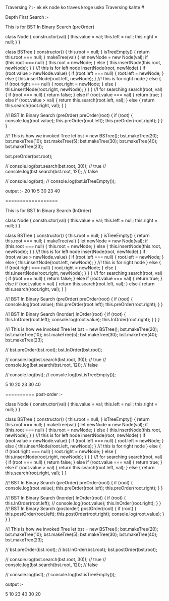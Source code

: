 Traversing ? :- ek ek node ko traves kroge usko Traversing kahte # 

Depth First Search :-

This is for BST In Binary Search (preOrder)


class Node {
  constructor(val) {
    this.value = val;
    this.left = null;
    this.right = null;
  }
}

class BSTree {
  constructor() {
    this.root = null;
  }
  isTreeEmpty() {
    return this.root === null;
  }
  makeTree(val) {
    let newNode = new Node(val);
    if (this.root === null) {
      this.root = newNode;
    } else {
      this.insertNode(this.root, newNode);
    }
  }
  //! this is for left node
  insertNode(root, newNode) {
    if (root.value > newNode.value) {
      if (root.left === null) {
        root.left = newNode;
      } else {
        this.insertNode(root.left, newNode);
      }
      //! this is for right node
    } else {
      if (root.right === null) {
        root.right = newNode;
      } else {
        this.insertNode(root.right, newNode);
      }
    }
  }
  //! for searching
  search(root, val) {
    if (root === null) {
      return false;
    } else if (root.value === val) {
      return true;
    } else if (root.value > val) {
      return this.search(root.left, val);
    } else {
      return this.search(root.right, val);
    }
  }

  //! BST In Binary Search (preOrder)
  preOrder(root) {
    if (root) {
      console.log(root.value);
      this.preOrder(root.left);
      this.preOrder(root.right);
    }
  }
}

//! This is how we invoked Tree
let bst = new BSTree();
bst.makeTree(20);
bst.makeTree(10);
bst.makeTree(5);
bst.makeTree(30);
bst.makeTree(40);
bst.makeTree(23);

bst.preOrder(bst.root);

// console.log(bst.search(bst.root, 30)); // true
// console.log(bst.search(bst.root, 12)); // false

// console.log(bst);
// console.log(bst.isTreeEmpty());


output :-
20
10
5
30
23
40



==================

This is for BST In Binary Search (InOrder)


class Node {
  constructor(val) {
    this.value = val;
    this.left = null;
    this.right = null;
  }
}

class BSTree {
  constructor() {
    this.root = null;
  }
  isTreeEmpty() {
    return this.root === null;
  }
  makeTree(val) {
    let newNode = new Node(val);
    if (this.root === null) {
      this.root = newNode;
    } else {
      this.insertNode(this.root, newNode);
    }
  }
  //! this is for left node
  insertNode(root, newNode) {
    if (root.value > newNode.value) {
      if (root.left === null) {
        root.left = newNode;
      } else {
        this.insertNode(root.left, newNode);
      }
      //! this is for right node
    } else {
      if (root.right === null) {
        root.right = newNode;
      } else {
        this.insertNode(root.right, newNode);
      }
    }
  }
  //! for searching
  search(root, val) {
    if (root === null) {
      return false;
    } else if (root.value === val) {
      return true;
    } else if (root.value > val) {
      return this.search(root.left, val);
    } else {
      return this.search(root.right, val);
    }
  }

  //! BST In Binary Search (preOrder)
  preOrder(root) {
    if (root) {
      console.log(root.value);
      this.preOrder(root.left);
      this.preOrder(root.right);
    }
  }

  //! BST In Binary Search (Inorder)
  InOrder(root) {
    if (root) {
      this.InOrder(root.left);
      console.log(root.value);
      this.InOrder(root.right);
    }
  }
}

//! This is how we invoked Tree
let bst = new BSTree();
bst.makeTree(20);
bst.makeTree(10);
bst.makeTree(5);
bst.makeTree(30);
bst.makeTree(40);
bst.makeTree(23);

// bst.preOrder(bst.root);
bst.InOrder(bst.root);


// console.log(bst.search(bst.root, 30)); // true
// console.log(bst.search(bst.root, 12)); // false

// console.log(bst);
// console.log(bst.isTreeEmpty());

5
10
20
23
30
40

==========
post-order :-


class Node {
  constructor(val) {
    this.value = val;
    this.left = null;
    this.right = null;
  }
}

class BSTree {
  constructor() {
    this.root = null;
  }
  isTreeEmpty() {
    return this.root === null;
  }
  makeTree(val) {
    let newNode = new Node(val);
    if (this.root === null) {
      this.root = newNode;
    } else {
      this.insertNode(this.root, newNode);
    }
  }
  //! this is for left node
  insertNode(root, newNode) {
    if (root.value > newNode.value) {
      if (root.left === null) {
        root.left = newNode;
      } else {
        this.insertNode(root.left, newNode);
      }
      //! this is for right node
    } else {
      if (root.right === null) {
        root.right = newNode;
      } else {
        this.insertNode(root.right, newNode);
      }
    }
  }
  //! for searching
  search(root, val) {
    if (root === null) {
      return false;
    } else if (root.value === val) {
      return true;
    } else if (root.value > val) {
      return this.search(root.left, val);
    } else {
      return this.search(root.right, val);
    }
  }

  //! BST In Binary Search (preOrder)
  preOrder(root) {
    if (root) {
      console.log(root.value);
      this.preOrder(root.left);
      this.preOrder(root.right);
    }
  }

  //! BST In Binary Search (Inorder)
  InOrder(root) {
    if (root) {
      this.InOrder(root.left);
      //   console.log(root.value);
      this.InOrder(root.right);
    }
  }
  //! BST In Binary Search (postorder)
  postOrder(root) {
    if (root) {
      this.postOrder(root.left);
      this.postOrder(root.right);
      console.log(root.value);
    }
  }
}

//! This is how we invoked Tree
let bst = new BSTree();
bst.makeTree(20);
bst.makeTree(10);
bst.makeTree(5);
bst.makeTree(30);
bst.makeTree(40);
bst.makeTree(23);

// bst.preOrder(bst.root);
// bst.InOrder(bst.root);
bst.postOrder(bst.root);

// console.log(bst.search(bst.root, 30)); // true
// console.log(bst.search(bst.root, 12)); // false

// console.log(bst);
// console.log(bst.isTreeEmpty());

output :-

5
10
23
40
30
20
